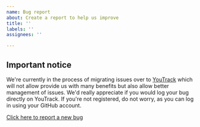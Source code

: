 ```yaml
---
name: Bug report
about: Create a report to help us improve
title: ''
labels: ''
assignees: ''

---
```


## Important notice 

We're currently in the process of migrating issues over to [YouTrack](https://youtrack.jetbrains.com/issue/KTOR) which will not allow provide us with many benefits but also allow better management of issues. We'd really appreciate if you would log your bug directly on YouTrack. If you're not registered, do not worry, as you can log in using your GitHub account. 

[Click here to report a new bug](https://youtrack.jetbrains.com/newIssue?project=KTOR&c=Subsystem%20Docs)
